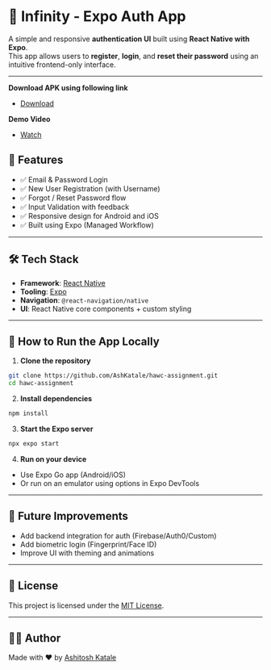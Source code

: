 # 🔐 Infinity - Expo Auth App

A simple and responsive **authentication UI** built using **React Native with Expo**.  
This app allows users to **register**, **login**, and **reset their password** using an intuitive frontend-only interface.

---

**Download APK using following link**
- [Download](https://drive.google.com/file/d/1ZENHwOW3Wi2x6u-hK2tlK87RYSP_3evz/view?usp=sharing)

**Demo Video**
- [Watch](https://youtu.be/FmQj4_DOiGU)

## 🚀 Features

- ✅ Email & Password Login
- ✅ New User Registration (with Username)
- ✅ Forgot / Reset Password flow
- ✅ Input Validation with feedback
- ✅ Responsive design for Android and iOS
- ✅ Built using Expo (Managed Workflow)

---

## 🛠️ Tech Stack

- **Framework**: [React Native](https://reactnative.dev/)
- **Tooling**: [Expo](https://expo.dev/)
- **Navigation**: `@react-navigation/native`
- **UI**: React Native core components + custom styling

---

## 🧪 How to Run the App Locally

1. **Clone the repository**
```bash
git clone https://github.com/AshKatale/hawc-assignment.git
cd hawc-assignment
```

2. **Install dependencies**
```bash
npm install
```

3. **Start the Expo server**
```bash
npx expo start
```

4. **Run on your device**
- Use Expo Go app (Android/iOS)
- Or run on an emulator using options in Expo DevTools

---

## 🔄 Future Improvements

- Add backend integration for auth (Firebase/Auth0/Custom)
- Add biometric login (Fingerprint/Face ID)
- Improve UI with theming and animations

---

## 📃 License

This project is licensed under the [MIT License](LICENSE).

---

## 🙋‍♂️ Author

Made with ❤️ by [Ashitosh Katale](https://github.com/ashitosh1409)